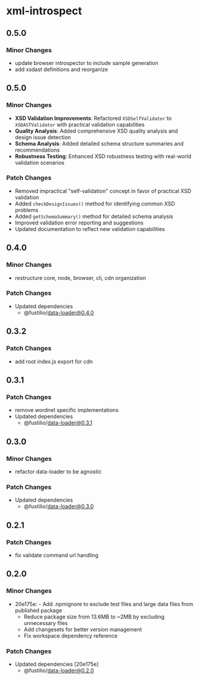 # xml-introspect

## 0.5.0

### Minor Changes

- update browser introspector to include sample generation
- add xsdast definitions and reorganize

## 0.5.0

### Minor Changes

- **XSD Validation Improvements**: Refactored `XSDSelfValidator` to `XSDASTValidator` with practical validation capabilities
- **Quality Analysis**: Added comprehensive XSD quality analysis and design issue detection
- **Schema Analysis**: Added detailed schema structure summaries and recommendations
- **Robustness Testing**: Enhanced XSD robustness testing with real-world validation scenarios

### Patch Changes

- Removed impractical "self-validation" concept in favor of practical XSD validation
- Added `checkDesignIssues()` method for identifying common XSD problems
- Added `getSchemaSummary()` method for detailed schema analysis
- Improved validation error reporting and suggestions
- Updated documentation to reflect new validation capabilities

## 0.4.0

### Minor Changes

- restructure core, node, browser, cli, cdn organization

### Patch Changes

- Updated dependencies
  - @fustilio/data-loader@0.4.0

## 0.3.2

### Patch Changes

- add root index.js export for cdn

## 0.3.1

### Patch Changes

- remove wordnet specific implementations
- Updated dependencies
  - @fustilio/data-loader@0.3.1

## 0.3.0

### Minor Changes

- refactor data-loader to be agnostic

### Patch Changes

- Updated dependencies
  - @fustilio/data-loader@0.3.0

## 0.2.1

### Patch Changes

- fix validate command url handling

## 0.2.0

### Minor Changes

- 20e175e: - Add .npmignore to exclude test files and large data files from published package
  - Reduce package size from 13.6MB to ~2MB by excluding unnecessary files
  - Add changesets for better version management
  - Fix workspace dependency reference

### Patch Changes

- Updated dependencies [20e175e]
  - @fustilio/data-loader@0.2.0
